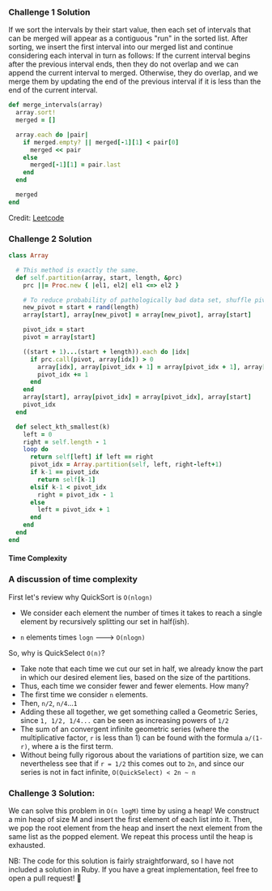 ### Challenge 1 Solution

If we sort the intervals by their start value, then each set of intervals that can be merged will appear as a contiguous "run" in the sorted list. After sorting, we insert the first interval into our merged list and continue considering each interval in turn as follows: If the current interval begins after the previous interval ends, then they do not overlap and we can append the current interval to merged. Otherwise, they do overlap, and we merge them by updating the end of the previous interval if it is less than the end of the current interval.

```ruby
def merge_intervals(array)
  array.sort!
  merged = []

  array.each do |pair|
    if merged.empty? || merged[-1][1] < pair[0]
      merged << pair
    else
      merged[-1][1] = pair.last
    end
  end

  merged
end
```

Credit: [Leetcode](https://leetcode.com/problems/merge-intervals/description/)

### Challenge 2 Solution

```ruby
class Array

  # This method is exactly the same.
  def self.partition(array, start, length, &prc)
    prc ||= Proc.new { |el1, el2| el1 <=> el2 }

    # To reduce probability of pathologically bad data set, shuffle pivot.
    new_pivot = start + rand(length)
    array[start], array[new_pivot] = array[new_pivot], array[start]

    pivot_idx = start
    pivot = array[start]

    ((start + 1)...(start + length)).each do |idx|
      if prc.call(pivot, array[idx]) > 0
        array[idx], array[pivot_idx + 1] = array[pivot_idx + 1], array[idx]
        pivot_idx += 1
      end
    end
    array[start], array[pivot_idx] = array[pivot_idx], array[start]
    pivot_idx
  end

  def select_kth_smallest(k)
    left = 0
    right = self.length - 1
    loop do
      return self[left] if left == right
      pivot_idx = Array.partition(self, left, right-left+1)
      if k-1 == pivot_idx
        return self[k-1]
      elsif k-1 < pivot_idx
        right = pivot_idx - 1
      else
        left = pivot_idx + 1
      end
    end
  end
end
```

#### Time Complexity

### A discussion of time complexity

First let's review why QuickSort is `O(nlogn)`

* We consider each element the number of times it takes to reach a single element by recursively splitting our set in half(ish).

* `n` elements times `logn` ---> `O(nlogn)`

So, why is QuickSelect `O(n)`?

* Take note that each time we cut our set in half, we already know the part in which our desired element lies, based on the size of the partitions.
* Thus, each time we consider fewer and fewer elements. How many?
* The first time we consider `n` elements.
* Then, `n/2`, `n/4`...`1`
* Adding these all together, we get something called a Geometric Series, since `1, 1/2, 1/4...` can be seen as increasing powers of `1/2`
* The sum of an convergent infinite geometric series (where the multiplicative factor, `r` is less than 1) can be found with the formula `a/(1-r)`, where a is the first term.
* Without being fully rigorous about the variations of partition size, we can nevertheless see that if `r = 1/2` this comes out to `2n`, and since our series is not in fact infinite, `O(QuickSelect) < 2n ~ n`

### Challenge 3 Solution:

We can solve this problem in ```O(n logM)``` time by using a heap! We construct a min heap of size M and insert the first element of each list into it. Then, we pop the root element from the heap and insert the next element from the same list as the popped element. We repeat this process until the heap is exhausted.

NB: The code for this solution is fairly straightforward, so I have not included a solution in Ruby. If you have a great implementation, feel free to open a pull request! 🤗
